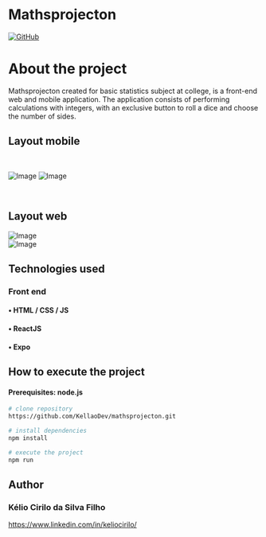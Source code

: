 # Mathsprojecton<br/>
[![GitHub](https://img.shields.io/badge/GitHub-100000?style=for-the-badge&logo=github&logoColor=white)](https://github.com/KellaoDev)
# About the project

Mathsprojecton created for basic statistics subject at college, is a front-end web and mobile application.
The application consists of performing calculations with integers, with an exclusive button to roll a dice and choose the number of sides.

## Layout  mobile

<div style="display: inline_block"><br/>
  
  ![Image](https://github.com/user-attachments/assets/a414fc28-acbe-4fee-be1e-e2badeb5146e)
  ![Image](https://github.com/user-attachments/assets/dbb51a6b-2029-45f3-906c-e505731543bc)
</div><br/>

## Layout  web

![Image](https://github.com/user-attachments/assets/4152a71b-ffc2-420c-906e-1994008a05ec)<br/>
![Image](https://github.com/user-attachments/assets/ff2c9240-c30f-4ef3-af72-feec8b068558)<br/>

## Technologies used

### Front end
#### • HTML / CSS / JS 
#### • ReactJS
#### • Expo

## How to execute the project

#### Prerequisites: node.js

```bash
# clone repository
https://github.com/KellaoDev/mathsprojecton.git

# install dependencies
npm install

# execute the project
npm run
```
## Author

### Kélio Cirilo da Silva Filho
https://www.linkedin.com/in/keliocirilo/


    





